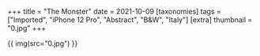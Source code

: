 +++
title = "The Monster"
date = 2021-10-09
[taxonomies]
tags = ["Imported", "iPhone 12 Pro", "Abstract", "B&W", "Italy"]
[extra]
thumbnail = "0.jpg"
+++

{{ img(src="0.jpg") }}
